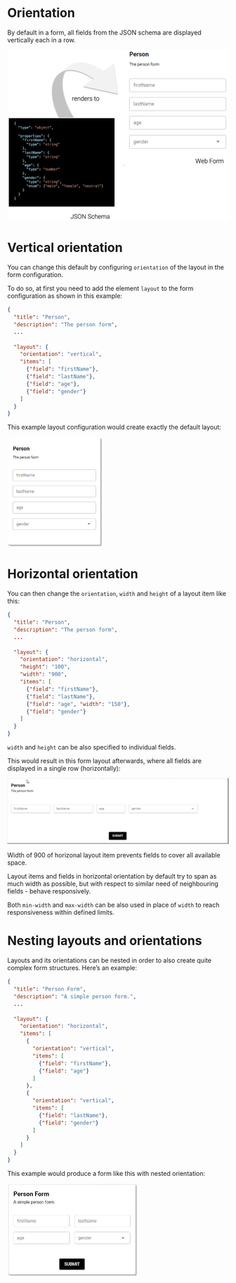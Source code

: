 # Orientation

By default in a form, all fields from the JSON schema are displayed vertically each in a row.

![](../../img/grafik-20201023-084022.png)

# Vertical orientation

You can change this default by configuring `orientation` of the layout in the form configuration.

To do so, at first you need to add the element `layout` to the form configuration as shown in this example:

```json
{
  "title": "Person",
  "description": "The person form",  
  ...
  
  "layout": {
    "orientation": "vertical",
    "items": [
      {"field": "firstName"},
      {"field": "lastName"},
      {"field": "age"},
      {"field": "gender"}
    ]
  }
}
```

This example layout configuration would create exactly the default layout:

![](../../img/grafik-20201023-100242.png)

# Horizontal orientation

You can then change the `orientation`, `width` and `height` of a layout item like this:

```json
{
  "title": "Person",
  "description": "The person form",  
  ...
  
  "layout": {
    "orientation": "horizontal",
    "height": "100",
    "width": "900",
    "items": [
      {"field": "firstName"},
      {"field": "lastName"},
      {"field": "age", "width": "150"},
      {"field": "gender"}
    ]
  }
}
```

`width` and `height` can be also specified to individual fields.

This would result in this form layout afterwards, where all fields are displayed in a single row (horizontally):

![](../../img/image-20210319-064428.png)

Width of 900 of horizonal layout item prevents fields to cover all available space.

Layout items and fields in horizontal orientation by default try to span as much width as possible, but with respect to similar need of neighbouring fields - behave responsively.

Both `min-width` and `max-width` can be also used in place of `width` to reach responsiveness within defined limits.

# Nesting layouts and orientations

Layouts and its orientations can be nested in order to also create quite complex form structures. Here’s an example:

```json
{
  "title": "Person Form",
  "description": "A simple person form.",  
  ...
  
  "layout": {
    "orientation": "horizontal",
    "items": [
      {
        "orientation": "vertical",
        "items": [
          {"field": "firstName"},
          {"field": "age"}
        ]
      },
      {
        "orientation": "vertical",
        "items": [
          {"field": "lastName"},
          {"field": "gender"}
        ]
      }
    ]
  } 
}
```

This example would produce a form like this with nested orientation:

![](../../img/grafik-20201023-101109.png)
